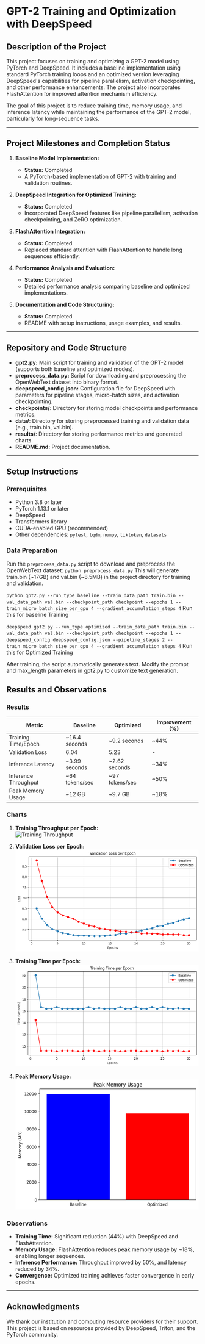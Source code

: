 # **GPT-2 Training and Optimization with DeepSpeed**

## **Description of the Project**
This project focuses on training and optimizing a GPT-2 model using PyTorch and DeepSpeed. It includes a baseline implementation using standard PyTorch training loops and an optimized version leveraging DeepSpeed's capabilities for pipeline parallelism, activation checkpointing, and other performance enhancements. The project also incorporates FlashAttention for improved attention mechanism efficiency.

The goal of this project is to reduce training time, memory usage, and inference latency while maintaining the performance of the GPT-2 model, particularly for long-sequence tasks.

---

## **Project Milestones and Completion Status**

1. **Baseline Model Implementation:**  
   - **Status:** Completed  
   - A PyTorch-based implementation of GPT-2 with training and validation routines.

2. **DeepSpeed Integration for Optimized Training:**  
   - **Status:** Completed  
   - Incorporated DeepSpeed features like pipeline parallelism, activation checkpointing, and ZeRO optimization.

3. **FlashAttention Integration:**  
   - **Status:** Completed  
   - Replaced standard attention with FlashAttention to handle long sequences efficiently.

4. **Performance Analysis and Evaluation:**  
   - **Status:** Completed  
   - Detailed performance analysis comparing baseline and optimized implementations.

5. **Documentation and Code Structuring:**  
   - **Status:** Completed  
   - README with setup instructions, usage examples, and results.

---

## **Repository and Code Structure**

- **gpt2.py:** Main script for training and validation of the GPT-2 model (supports both baseline and optimized modes).  
- **preprocess_data.py:** Script for downloading and preprocessing the OpenWebText dataset into binary format.  
- **deepspeed_config.json:** Configuration file for DeepSpeed with parameters for pipeline stages, micro-batch sizes, and activation checkpointing.  
- **checkpoints/**: Directory for storing model checkpoints and performance metrics.  
- **data/**: Directory for storing preprocessed training and validation data (e.g., train.bin, val.bin).  
- **results/**: Directory for storing performance metrics and generated charts.  
- **README.md:** Project documentation.

---

## **Setup Instructions**

### **Prerequisites**
- Python 3.8 or later  
- PyTorch 1.13.1 or later  
- DeepSpeed  
- Transformers library  
- CUDA-enabled GPU (recommended)  
- Other dependencies: `pytest`, `tqdm`, `numpy`, `tiktoken`, `datasets`

### **Data Preparation**
Run the `preprocess_data.py` script to download and preprocess the OpenWebText dataset:
`python preprocess_data.py` This will generate train.bin (~17GB) and val.bin (~8.5MB) in the project directory for training and validation.

`python gpt2.py --run_type baseline --train_data_path train.bin --val_data_path val.bin --checkpoint_path checkpoint --epochs 1 --train_micro_batch_size_per_gpu 4 --gradient_accumulation_steps 4` Run this for baseline Training

`deepspeed gpt2.py --run_type optimized --train_data_path train.bin --val_data_path val.bin --checkpoint_path checkpoint --epochs 1 --deepspeed_config deepspeed_config.json --pipeline_stages 2 --train_micro_batch_size_per_gpu 4 --gradient_accumulation_steps 4` Run this for Optimized Training

After training, the script automatically generates text. Modify the prompt and max_length parameters in gpt2.py to customize text generation.



## **Results and Observations**

### **Results**

| Metric              | Baseline         | Optimized         | Improvement (%) |  
|---------------------|------------------|-------------------|-----------------|  
| Training Time/Epoch | ~16.4 seconds    | ~9.2 seconds      | ~44%            |  
| Validation Loss     | 6.04             | 5.23              | -               |  
| Inference Latency   | ~3.99 seconds    | ~2.62 seconds     | ~34%            |  
| Inference Throughput| ~64 tokens/sec   | ~97 tokens/sec    | ~50%            |  
| Peak Memory Usage   | ~12 GB           | ~9.7 GB           | ~18%            |  

### **Charts**

1. **Training Throughput per Epoch:**  
   ![Training Throughput](vdocs/Training_throughput_per_epoch.png)

2. **Validation Loss per Epoch:**  
   ![Validation Loss](docs/Validation_loss_per_epoch.png)

3. **Training Time per Epoch:**  
   ![Training Time](docs/Training_time_per_epoch.png)

4. **Peak Memory Usage:**  
   ![Peak Memory Usage](docs/Peak_memory_usage.png)

### **Observations**
- **Training Time:** Significant reduction (44%) with DeepSpeed and FlashAttention.  
- **Memory Usage:** FlashAttention reduces peak memory usage by ~18%, enabling longer sequences.  
- **Inference Performance:** Throughput improved by 50%, and latency reduced by 34%.  
- **Convergence:** Optimized training achieves faster convergence in early epochs.

---

## **Acknowledgments**
We thank our institution and computing resource providers for their support. This project is based on resources provided by DeepSpeed, Triton, and the PyTorch community.


